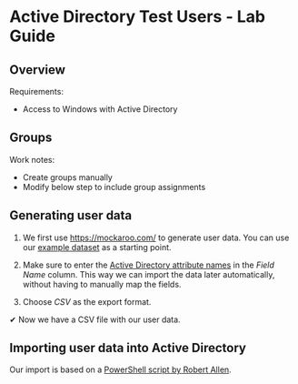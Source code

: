 # Active Directory Test Users - Lab Guide

## Overview

Requirements:

- Access to Windows with Active Directory

## Groups

Work notes:

- Create groups manually
- Modify below step to include group assignments

## Generating user data

1. We first use https://mockaroo.com/ to generate user data. You can use our [example dataset](https://mockaroo.com/2d94ad00) as a starting point.

2. Make sure to enter the [Active Directory attribute names](https://docs.microsoft.com/en-us/powershell/module/addsadministration/new-aduser?view=win10-ps) in the *Field Name* column. This way we can import the data later automatically, without having to manually map the fields.

3. Choose *CSV* as the export format.

✔ Now we have a CSV file with our user data.

## Importing user data into Active Directory

Our import is based on a [PowerShell script by Robert Allen](https://activedirectorypro.com/create-bulk-users-active-directory/). 



